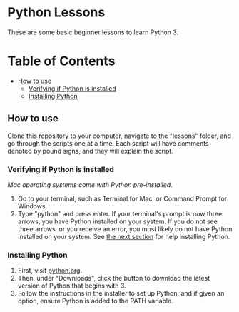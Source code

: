 # Python Lessons
These are some basic beginner lessons to learn Python 3.
<!-- START doctoc generated TOC please keep comment here to allow auto update -->
<!-- DON'T EDIT THIS SECTION, INSTEAD RE-RUN doctoc TO UPDATE -->
# Table of Contents

- [How to use](#how-to-use)
  - [Verifying if Python is installed](#verifying-if-python-is-installed)
  - [Installing Python](#installing-python)

<!-- END doctoc generated TOC please keep comment here to allow auto update -->
## How to use
Clone this repository to your computer, navigate to the "lessons" folder, and go through the scripts one at a time.
Each script will have comments denoted by pound signs, and they will explain the script.
### Verifying if Python is installed
*Mac operating systems come with Python pre-installed.*
1. Go to your terminal, such as Terminal for Mac, or Command Prompt for Windows.
2. Type "python" and press enter.
If your terminal's prompt is now three arrows, you have Python installed on your system.
If you do not see three arrows, or you receive an error, you most likely do not have Python installed on your system.  See [the next section](#installing-python) for help installing Python.
### Installing Python
1. First, visit [python.org](https://www.python.org/).
2. Then, under "Downloads", click the button to download the latest version of Python that begins with 3.
3. Follow the instructions in the installer to set up Python, and if given an option, ensure Python is added to the PATH variable.
